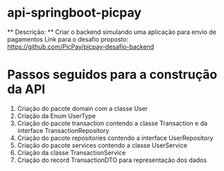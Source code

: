 # api-springboot-picpay

** Descrição: ** Criar o backend simulando uma aplicação para envio de pagamentos
Link para o desafio proposto: https://github.com/PicPay/picpay-desafio-backend

# Passos seguidos para a construção da API
1. Criação do pacote domain com a classe User
2. Criação da Enum UserType
3. Criação do pacote transaction contendo a classe Transaction e da interface TransactionRepository
4. Criação do pacote repositories contendo a interface UserRepository
5. Criação do pacote services contendo a classe UserService
6. Criação da classe TransactionService
7. Criação do record TransactionDTO para representação dos dados
